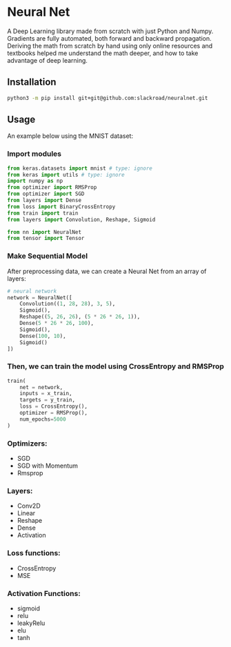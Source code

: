 # Neural Net

A Deep Learning library made from scratch with just Python and Numpy. Gradients are fully automated, both forward and backward propagation.
Deriving the math from scratch by hand using only online resources and textbooks helped me understand the math deeper, and how to take advantage of deep learning.

## Installation
```sh
python3 -m pip install git+git@github.com:slackroad/neuralnet.git
```


## Usage

An example below using the MNIST dataset:


### Import modules

```python
from keras.datasets import mnist # type: ignore
from keras import utils # type: ignore
import numpy as np
from optimizer import RMSProp
from optimizer import SGD
from layers import Dense
from loss import BinaryCrossEntropy
from train import train
from layers import Convolution, Reshape, Sigmoid

from nn import NeuralNet
from tensor import Tensor
```

### Make Sequential Model

After preprocessing data, we can create a Neural Net from an array of layers:

```python
# neural network
network = NeuralNet([
    Convolution((1, 28, 28), 3, 5),
    Sigmoid(),
    Reshape((5, 26, 26), (5 * 26 * 26, 1)),
    Dense(5 * 26 * 26, 100),
    Sigmoid(),
    Dense(100, 10),
    Sigmoid()
])

```

### Then, we can train the model using CrossEntropy and RMSProp

```python
train(
    net = network,
    inputs = x_train,
    targets = y_train,
    loss = CrossEntropy(),
    optimizer = RMSProp(),
    num_epochs=5000
)
```

### Optimizers:

* SGD             
* SGD with Momentum 
* Rmsprop         

### Layers:

* Conv2D
* Linear
* Reshape
* Dense             
* Activation

### Loss functions:

* CrossEntropy
* MSE

### Activation Functions:

* sigmoid
* relu
* leakyRelu
* elu
* tanh
